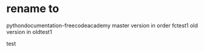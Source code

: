 # rename to 
pythondocumentation-freecodeacademy
master version in order fctest1
old version in oldtest1


test
